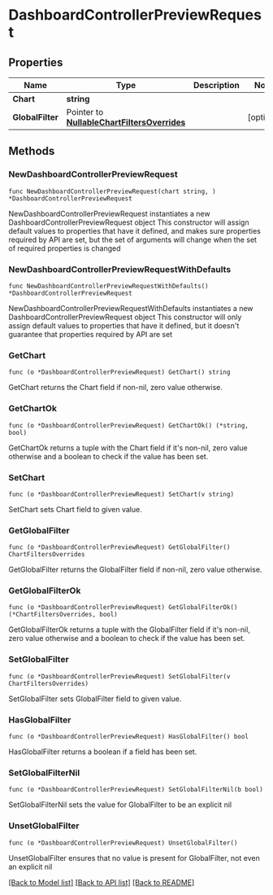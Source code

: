# DashboardControllerPreviewRequest

## Properties

Name | Type | Description | Notes
------------ | ------------- | ------------- | -------------
**Chart** | **string** |  | 
**GlobalFilter** | Pointer to [**NullableChartFiltersOverrides**](ChartFiltersOverrides.md) |  | [optional] 

## Methods

### NewDashboardControllerPreviewRequest

`func NewDashboardControllerPreviewRequest(chart string, ) *DashboardControllerPreviewRequest`

NewDashboardControllerPreviewRequest instantiates a new DashboardControllerPreviewRequest object
This constructor will assign default values to properties that have it defined,
and makes sure properties required by API are set, but the set of arguments
will change when the set of required properties is changed

### NewDashboardControllerPreviewRequestWithDefaults

`func NewDashboardControllerPreviewRequestWithDefaults() *DashboardControllerPreviewRequest`

NewDashboardControllerPreviewRequestWithDefaults instantiates a new DashboardControllerPreviewRequest object
This constructor will only assign default values to properties that have it defined,
but it doesn't guarantee that properties required by API are set

### GetChart

`func (o *DashboardControllerPreviewRequest) GetChart() string`

GetChart returns the Chart field if non-nil, zero value otherwise.

### GetChartOk

`func (o *DashboardControllerPreviewRequest) GetChartOk() (*string, bool)`

GetChartOk returns a tuple with the Chart field if it's non-nil, zero value otherwise
and a boolean to check if the value has been set.

### SetChart

`func (o *DashboardControllerPreviewRequest) SetChart(v string)`

SetChart sets Chart field to given value.


### GetGlobalFilter

`func (o *DashboardControllerPreviewRequest) GetGlobalFilter() ChartFiltersOverrides`

GetGlobalFilter returns the GlobalFilter field if non-nil, zero value otherwise.

### GetGlobalFilterOk

`func (o *DashboardControllerPreviewRequest) GetGlobalFilterOk() (*ChartFiltersOverrides, bool)`

GetGlobalFilterOk returns a tuple with the GlobalFilter field if it's non-nil, zero value otherwise
and a boolean to check if the value has been set.

### SetGlobalFilter

`func (o *DashboardControllerPreviewRequest) SetGlobalFilter(v ChartFiltersOverrides)`

SetGlobalFilter sets GlobalFilter field to given value.

### HasGlobalFilter

`func (o *DashboardControllerPreviewRequest) HasGlobalFilter() bool`

HasGlobalFilter returns a boolean if a field has been set.

### SetGlobalFilterNil

`func (o *DashboardControllerPreviewRequest) SetGlobalFilterNil(b bool)`

 SetGlobalFilterNil sets the value for GlobalFilter to be an explicit nil

### UnsetGlobalFilter
`func (o *DashboardControllerPreviewRequest) UnsetGlobalFilter()`

UnsetGlobalFilter ensures that no value is present for GlobalFilter, not even an explicit nil

[[Back to Model list]](../README.md#documentation-for-models) [[Back to API list]](../README.md#documentation-for-api-endpoints) [[Back to README]](../README.md)


